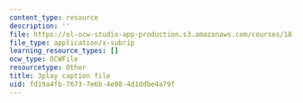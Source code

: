 ```yaml
---
content_type: resource
description: ''
file: https://ol-ocw-studio-app-production.s3.amazonaws.com/courses/18-06sc-linear-algebra-fall-2011/fd19a4fb76737e6b4e084d1ddbe4a79f_lpnY5QVjU5w.srt
file_type: application/x-subrip
learning_resource_types: []
ocw_type: OCWFile
resourcetype: Other
title: 3play caption file
uid: fd19a4fb-7673-7e6b-4e08-4d1ddbe4a79f
---
```

